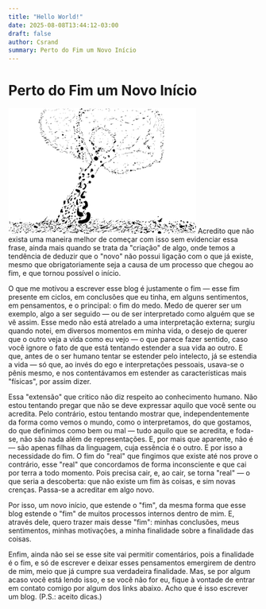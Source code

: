 ```yaml
---
title: "Hello World!"
date: 2025-08-08T13:44:12-03:00
draft: false
author: Csrand
summary: Perto do Fim um Novo Início
---
```

# Perto do Fim um Novo Início
![uma árvore](/images/hello.png)
Acredito que não exista uma maneira melhor de começar com isso sem evidenciar essa frase, ainda mais quando se trata da "criação" de algo, onde temos a tendência de deduzir que o "novo" não possui ligação com o que já existe, mesmo que obrigatoriamente seja a causa de um processo que chegou ao fim, e que tornou possível o início.

O que me motivou a escrever esse blog é justamente o fim — esse fim presente em ciclos, em conclusões que eu tinha, em alguns sentimentos, em pensamentos, e o principal: o fim do medo. Medo de querer ser um exemplo, algo a ser seguido — ou de ser interpretado como alguém que se vê assim. Esse medo não está atrelado a uma interpretação externa; surgiu quando notei, em diversos momentos em minha vida, o desejo de querer que o outro veja a vida como eu vejo — o que parece fazer sentido, caso você ignore o fato de que está tentando estender a sua vida ao outro. E que, antes de o ser humano tentar se estender pelo intelecto, já se estendia a vida — só que, ao invés do ego e interpretações pessoais, usava-se o pênis mesmo, e nos contentávamos em estender as características mais "físicas", por assim dizer.

Essa "extensão" que critico não diz respeito ao conhecimento humano. Não estou tentando pregar que não se deve expressar aquilo que você sente ou acredita. Pelo contrário, estou tentando mostrar que, independentemente da forma como vemos o mundo, como o interpretamos, do que gostamos, do que definimos como bem ou mal — tudo aquilo que se acredita, e foda-se, não são nada além de representações. E, por mais que aparente, não é — são apenas filhas da linguagem, cuja essência é o outro. E por isso a necessidade do fim. O fim do "real" que fingimos que existe até nos prove o contrário, esse "real" que concordamos de forma inconsciente e que cai por terra a todo momento. Pois precisa cair, e, ao cair, se torna "real" — o que seria a descoberta: que não existe um fim às coisas, e sim novas crenças. Passa-se a acreditar em algo novo.

Por isso, um novo início, que estende o "fim", da mesma forma que esse blog estende o "fim" de muitos processos internos dentro de mim. E, através dele, quero trazer mais desse "fim": minhas conclusões, meus sentimentos, minhas motivações, a minha finalidade sobre a finalidade das coisas.

Enfim, ainda não sei se esse site vai permitir comentários, pois a finalidade é o fim, e só de escrever e deixar esses pensamentos emergirem de dentro de mim, meio que já cumpre sua verdadeira finalidade. Mas, se por algum acaso você está lendo isso, e se você não for eu, fique à vontade de entrar em contato comigo por algum dos links abaixo. Acho que é isso escrever um blog.
(P.S.: aceito dicas.)
